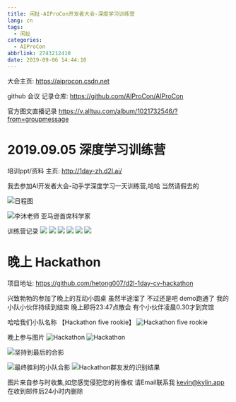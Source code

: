 ```yaml
---
title: 闲扯-AIProCon开发者大会-深度学习训练营
lang: cn
tags:
  - 闲扯
categories:
  - AIProCon
abbrlink: 2743212410
date: 2019-09-06 14:44:10
---
```


大会主页: https://aiprocon.csdn.net

github 会议 记录仓库: https://github.com/AIProCon/AIProCon

官方图文直播记录 https://v.alltuu.com/album/1021732546/?from=groupmessage


# 2019.09.05 深度学习训练营
培训ppt/资料 主页: http://1day-zh.d2l.ai/

我去参加AI开发者大会-动手学深度学习一天训练营,哈哈 当然请假去的

 
![日程图](http://img.t-dou.net/aiprocon/d2l_info.png)

![李沐老师 亚马逊首席科学家](http://img.t-dou.net/aiprocon/d2_limi.png)

训练营记录
![](http://img.t-dou.net/aiprocon/d2l01.png)
![](http://img.t-dou.net/aiprocon/d2l02.png)
![](http://img.t-dou.net/aiprocon/d2l03.png)
![](http://img.t-dou.net/aiprocon/d2l04.png)
![](http://img.t-dou.net/aiprocon/d2l05.png)
![](http://img.t-dou.net/aiprocon/d2l06.png)


# 晚上 Hackathon
项目地址: https://github.com/hetong007/d2l-1day-cv-hackathon

兴致勃勃的参加了晚上的互动小圆桌  虽然半途溜了 不过还是吧 demo跑通了
我的小队小伙伴持续到结束 晚上即将23:47点散会 有个小伙伴凌晨0.30才到宾馆

哈哈我们小队名称 【Hackathon five rookie】
![Hackathon five rookie](http://img.t-dou.net/aiprocon/hack-xd.png)


晚上参与图片
![Hackathon](http://img.t-dou.net/aiprocon/hack01.png)
![Hackathon](http://img.t-dou.net/aiprocon/hack02.png)


![坚持到最后的合影](http://img.t-dou.net/aiprocon/hack-all.jpg)

![最终胜利的小队合影](http://img.t-dou.net/aiprocon/hack-no-1.png)
![Hackathon群友发的识别结果](http://img.t-dou.net/aiprocon/hack-result.png)


图片来自参与时收集,如您感觉侵犯您的肖像权 请Email联系我 kevin@kylin.app 在收到邮件后24小时内删除